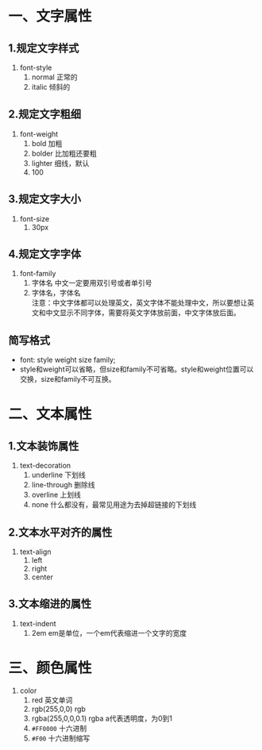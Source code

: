 # 一、文字属性
## 1.规定文字样式
1. font-style
    1. normal 正常的
    2. italic 倾斜的

## 2.规定文字粗细
1. font-weight
    1. bold 加粗
    2. bolder 比加粗还要粗
    3. lighter 细线，默认
    4. 100

## 3.规定文字大小
1. font-size
    1. 30px    
    
## 4.规定文字字体
1. font-family
    1. 字体名  中文一定要用双引号或者单引号
    2. 字体名，字体名    
注意：中文字体都可以处理英文，英文字体不能处理中文，所以要想让英文和中文显示不同字体，需要将英文字体放前面，中文字体放后面。

## 简写格式
+ font: style weight size family;
+ style和weight可以省略，但size和family不可省略。style和weight位置可以交换，size和family不可互换。

# 二、文本属性
## 1.文本装饰属性
1. text-decoration
    1. underline 下划线
    2. line-through 删除线
    3. overline 上划线
    4. none 什么都没有，最常见用途为去掉超链接的下划线

## 2.文本水平对齐的属性
1. text-align
    1. left
    2. right
    3. center

## 3.文本缩进的属性
1. text-indent
    1. 2em em是单位，一个em代表缩进一个文字的宽度
    
# 三、颜色属性
1. color
    1. red  英文单词
    2. rgb(255,0,0)  rgb
    2. rgba(255,0,0,0.1)  rgba  a代表透明度，为0到1
    3. `#FF0000`  十六进制
    4. `#F00`    十六进制缩写